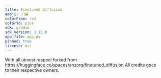 ```yaml
---
title: Finetuned Diffusion
emoji: 🪄🖼️
colorFrom: red
colorTo: pink
sdk: gradio
sdk_version: 3.15.0
app_file: app.py
pinned: true
license: mit
---
```

With all utmost respect forked from https://huggingface.co/spaces/anzorq/finetuned_diffusion
All credits goes to their respective owners.